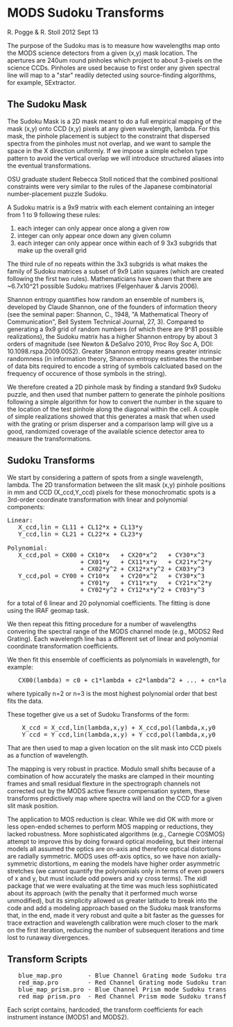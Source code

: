 # MODS Sudoku Transforms

R. Pogge & R. Stoll
2012 Sept 13

The purpose of the Sudoku mas is to measure how wavelengths map onto the MODS science detectors from a given (x,y)
mask location.  The apertures are 240um round pinholes which project to about 3-pixels on the science CCDs.  Pinholes 
are used because to first order any given spectral line will map to a "star" readily detected using source-finding 
algorithms, for example, SExtractor.

## The Sudoku Mask

The Sudoku Mask is a 2D mask meant to do a full empirical mapping of the mask (x,y) onto CCD (x,y) pixels at any given 
wavelength, lambda. For this mask, the pinhole placement is subject to the constraint that dispersed spectra from the 
pinholes must not overlap, and we want to sample the space in the X direction uniformly. If we impose a simple
echelon type pattern to avoid the vertical overlap we will introduce structured aliases into the eventual transformations.

OSU graduate student Rebecca Stoll noticed that the combined positional constraints were very similar to the rules 
of the Japanese combinatorial number-placement puzzle Sudoku.

A Sudoku matrix is a 9x9 matrix with each element containing an integer from 1 to 9 following these rules:
<ol>
<li>each integer can only appear once along a given row
<li>integer can only appear once down any given column
<li>each integer can only appear once within each of 9 3x3 subgrids that make up the overall grid
</ol>
The third rule of no repeats within the 3x3 subgrids is what makes the family of Sudoku matrices a subset of 9x9 Latin 
squares (which are created following the first two rules). Mathematicians have shown that there are ~6.7x10^21 
possible Sudoku matrixes (Felgenhauer & Jarvis 2006). 

Shannon entropy quantifies how random an ensemble of numbers is, developed by Claude Shannon, one of the founders of
information theory (see the seminal paper: Shannon, C., 1948, "A Mathematical Theory of Communication", Bell System 
Technical Journal, 27, 3).  Compared to generating a 9x9 grid of random numbers (of which there are 9^81
possible realizations), the Sudoku matrix has a higher Shannon entropy by about 3 orders of magnitude (see Newton & DeSalvo
2010, Proc Roy Soc A, DOI: 10.1098.rspa.2009.0052).  Greater Shannon entropy means greater intrinsic randomness
(in information theory, Shannon entropy estimates the number of data bits required to encode a string of
symbols calcluated based on the frequency of occurence of those symbols in the string).

We therefore created a 2D pinhole mask by finding a standard 9x9 Sudoku puzzle, and then used that number pattern to 
generate the pinhole positions following a simple algorithm for how to convert the number in the square to the 
location of the test pinhole along the diagonal within the cell. A couple of simple realizations showed that
this generates a mask that when used with the grating or prism disperser and a comparison lamp will give us a 
good, randomized coverage of the available science detector area to measure the transformations.

## Sudoku Transforms

We start by considering a pattern of spots from a single wavelength, lambda.  The 2D
transformation between the slit mask (x,y) pinhole positions in mm and CCD (X_ccd,Y_ccd) pixels
for these monochromatic spots is a 3rd-order coordinate transformation with linear and
polynomial components:
<pre>
Linear:
   X_ccd,lin = CL11 + CL12*x + CL13*y
   Y_ccd,lin = CL21 + CL22*x + CL23*y

Polynomial:
   X_ccd,pol = CX00 + CX10*x   + CX20*x^2   + CY30*x^3
                    + CX01*y   + CX11*x*y   + CX21*x^2*y
                    + CX02*y^2 + CX12*x*y^2 + CX03*y^3
   Y_ccd,pol = CY00 + CY10*x   + CY20*x^2   + CY30*x^3
                    + CY01*y   + CY11*x*y   + CY21*x^2*y
                    + CY02*y^2 + CY12*x*y^2 + CY03*y^3
</pre>
for a total of 6 linear and 20 polynomial coefficients.  The fitting is done
using the IRAF geomap task.

We then repeat this fitting procedure for a number of wavelengths convering the spectral range 
of the MODS channel mode (e.g., MODS2 Red Grating).  Each wavelength line has a different set
of linear and polynomial coordinate transformation coefficients.

We then fit this ensemble of coefficients as polynomials in wavelength, for example:
<pre>
   CX00(lambda) = c0 + c1*lambda + c2*lambda^2 + ... + cn*lambda^n
</pre>
where typically n=2 or n=3 is the most highest polynomial order that best fits the data.

These together give us a set of Sudoku Transforms of the form:
<pre>
    X_ccd = X_ccd,lin(lambda,x,y) + X_ccd,pol(lambda,x,y0
    Y_ccd = Y_ccd,lin(lambda,x,y) + Y_ccd,pol(lambda,x,y0
</pre>
That are then used to map a given location on the slit mask into CCD pixels as a function of wavelength.

The mapping is very robust in practice. Modulo small shifts because of a combination of
how accurately the masks are clamped in their mounting frames and small residual flexture in the spectrograph
channels not corrected out by the MODS active flexure compensation system, these transforms predictively map
where spectra will land on the CCD for a given slit mask position.

The application to MOS reduction is clear. While we did OK with more or less open-ended schemes to perform MOS mapping
or reductions, they lacked robustness.  More sophisticated algorithms (e.g., Carnegie COSMOS) attempt to improve this 
by doing forward optical modeling, but their internal models all assumed the optics are on-axis and therefore
optical distortions are radially symmetric.  MODS uses off-axis optics, so we have non axially-symmetric distortions, m
eaning the models have higher order asymmetric stretches (we cannot quantify the polynomials only in terms of 
even powers of x and y, but must include odd powers and xy cross terms). The xidl package that we were
evaluating at the time was much less sophisticated about its approach (with the penalty that it performed much worse
unmodified), but its simplicity allowed us greater latitude to break into the code and add a modeling approach based 
on the Sudoku mask transforms that, in the end, made it very robust and quite a bit faster as the guesses for
trace extraction and wavelength calibration were much closer to the mark on the first iteration, reducing the number of 
subsequent iterations and time lost to runaway divergences.

## Transform Scripts
<pre>
   blue_map.pro       - Blue Channel Grating mode Sudoku transforms
   red_map.pro        - Red Channel Grating mode Sudoku transforms
   blue_map_prism.pro - Blue Channel Prism mode Sudoku transforms
   red_map_prism.pro  - Red Channel Prism mode Sudoku transforms
</pre>
Each script contains, hardcoded, the transform coefficients for each instrument instance (MODS1 and MODS2).
